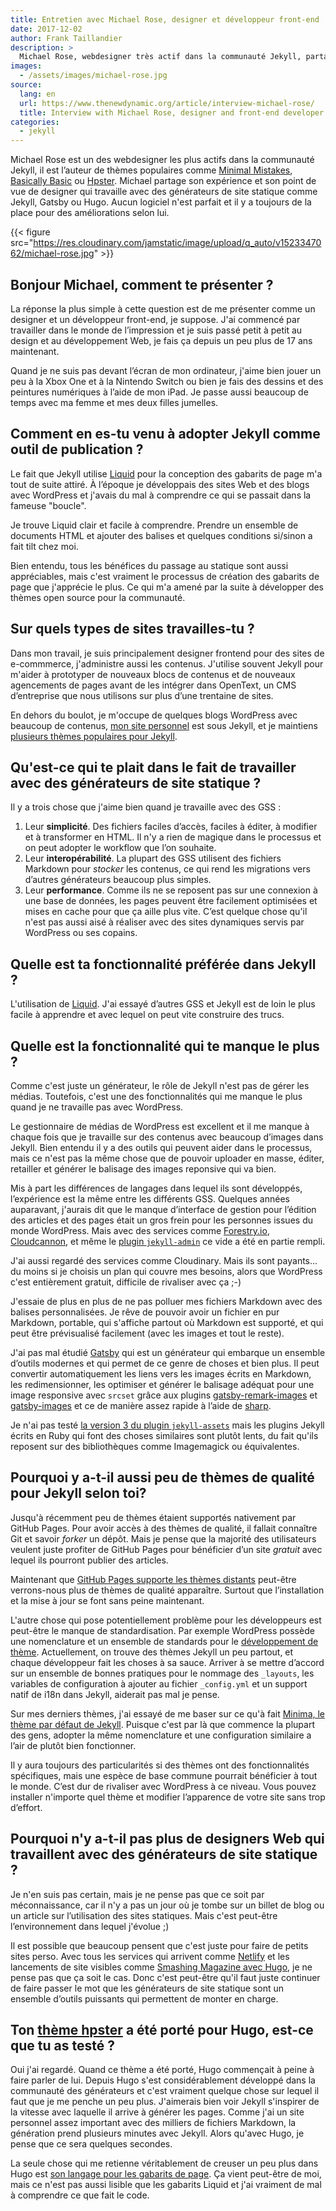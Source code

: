 ```yaml
---
title: Entretien avec Michael Rose, designer et développeur front-end
date: 2017-12-02
author: Frank Taillandier
description: >
  Michael Rose, webdesigner très actif dans la communauté Jekyll, partage son retour d’expérience sur les générateurs de site statique
images:
  - /assets/images/michael-rose.jpg
source:
  lang: en
  url: https://www.thenewdynamic.org/article/interview-michael-rose/
  title: Interview with Michael Rose, designer and front-end developer
categories:
  - jekyll
---
```


Michael Rose est un des webdesigner les plus actifs dans la communauté Jekyll,
il est l’auteur de thèmes populaires comme
[Minimal Mistakes](https://mmistakes.github.io/minimal-mistakes/),
[Basically Basic](https://mmistakes.github.io/jekyll-theme-basically-basic/) ou
[Hpster](https://mmistakes.github.io/hpstr-jekyll-theme/). Michael partage son
expérience et son point de vue de designer qui travaille avec des générateurs de
site statique comme Jekyll, Gatsby ou Hugo. Aucun logiciel n'est parfait et il y
a toujours de la place pour des améliorations selon lui.

{{< figure src="https://res.cloudinary.com/jamstatic/image/upload/q_auto/v1523347062/michael-rose.jpg" >}}

## Bonjour Michael, comment te présenter ?

La réponse la plus simple à cette question est de me présenter comme un designer
et un développeur front-end, je suppose. J'ai commencé par travailler dans le
monde de l’impression et je suis passé petit à petit au design et au
développement Web, je fais ça depuis un peu plus de 17 ans maintenant.

Quand je ne suis pas devant l’écran de mon ordinateur, j'aime bien jouer un peu
à la Xbox One et à la Nintendo Switch ou bien je fais des dessins et des
peintures numériques à l’aide de mon iPad. Je passe aussi beaucoup de temps avec
ma femme et mes deux filles jumelles.

## Comment en es-tu venu à adopter Jekyll comme outil de publication ?

Le fait que Jekyll utilise [Liquid](https://shopify.github.io/liquid/) pour la
conception des gabarits de page m'a tout de suite attiré. À l’époque je
développais des sites Web et des blogs avec WordPress et j'avais du mal à
comprendre ce qui se passait dans la fameuse "boucle".

Je trouve Liquid clair et facile à comprendre. Prendre un ensemble de documents
HTML et ajouter des balises et quelques conditions si/sinon a fait tilt chez
moi.

Bien entendu, tous les bénéfices du passage au statique sont aussi appréciables,
mais c'est vraiment le processus de création des gabarits de page que j'apprécie
le plus. Ce qui m'a amené par la suite à développer des thèmes open source pour
la communauté.

## Sur quels types de sites travailles-tu ?

Dans mon travail, je suis principalement designer frontend pour des sites de
e-commmerce, j'administre aussi les contenus. J'utilise souvent Jekyll pour
m'aider à prototyper de nouveaux blocs de contenus et de nouveaux agencements de
pages avant de les intégrer dans OpenText, un CMS d’entreprise que nous
utilisons sur plus d’une trentaine de sites.

En dehors du boulot, je m'occupe de quelques blogs WordPress avec beaucoup de
contenus, [mon site personnel](https://mademistakes.com/) est sous Jekyll, et je
maintiens
[plusieurs thèmes populaires pour Jekyll](https://mademistakes.com/work/jekyll-themes/).

## Qu'est-ce qui te plait dans le fait de travailler avec des générateurs de site statique ?

Il y a trois chose que j'aime bien quand je travaille avec des
<abbr aria-label="Générateur de Site Statique">GSS</abbr> :

1.  Leur **simplicité**. Des fichiers faciles d’accès, faciles à éditer, à
    modifier et à transformer en HTML. Il n'y a rien de magique dans le
    processus et on peut adopter le workflow que l’on souhaite.
2.  Leur **interopérabilité**. La plupart des
    <abbr aria-label="Générateur de Site Statique">GSS</abbr> utilisent des
    fichiers Markdown pour _stocker_ les contenus, ce qui rend les migrations
    vers d’autres générateurs beaucoup plus simples.
3.  Leur **performance**. Comme ils ne se reposent pas sur une connexion à une
    base de données, les pages peuvent être facilement optimisées et mises en
    cache pour que ça aille plus vite. C’est quelque chose qu'il n'est pas aussi
    aisé à réaliser avec des sites dynamiques servis par WordPress ou ses
    copains.

## Quelle est ta fonctionnalité préférée dans Jekyll ?

L'utilisation de [Liquid](https://shopify.github.io/liquid/). J'ai essayé
d’autres <abbr aria-label="Générateur de Site Statique">GSS</abbr> et Jekyll est
de loin le plus facile à apprendre et avec lequel on peut vite construire des
trucs.

## Quelle est la fonctionnalité qui te manque le plus ?

Comme c'est juste un générateur, le rôle de Jekyll n'est pas de gérer les
médias. Toutefois, c'est une des fonctionnalités qui me manque le plus quand je
ne travaille pas avec WordPress.

Le gestionnaire de médias de WordPress est excellent et il me manque à chaque
fois que je travaille sur des contenus avec beaucoup d’images dans Jekyll. Bien
entendu il y a des outils qui peuvent aider dans le processus, mais ce n'est pas
la même chose que de pouvoir uploader en masse, éditer, retailler et générer le
balisage des images reponsive qui va bien.

Mis à part les différences de langages dans lequel ils sont développés,
l’expérience est la même entre les différents
<abbr aria-label="Générateur de Site Statique">GSS</abbr>. Quelques années
auparavant, j'aurais dit que le manque d’interface de gestion pour l’édition des
articles et des pages était un gros frein pour les personnes issues du monde
WordPress. Mais avec des services comme [Forestry.io](https://forestry.io),
[Cloudcannon](https://cloudcannon.com), et même le
[plugin `jekyll-admin`](https://github.com/jekyll/jekyll-admin/) ce vide a été
en partie rempli.

J'ai aussi regardé des services comme Cloudinary. Mais ils sont payants… du
moins si je choisis un plan qui couvre mes besoins, alors que WordPress c'est
entièrement gratuit, difficile de rivaliser avec ça ;-)

J'essaie de plus en plus de ne pas polluer mes fichiers Markdown avec des
balises personnalisées. Je rêve de pouvoir avoir un fichier en pur Markdown,
portable, qui s'affiche partout où Markdown est supporté, et qui peut être
prévisualisé facilement (avec les images et tout le reste).

J'ai pas mal étudié [Gatsby](https://www.gatsbyjs.org/) qui est un générateur
qui embarque un ensemble d’outils modernes et qui permet de ce genre de choses
et bien plus. Il peut convertir automatiquement les liens vers les images écrits
en Markdown, les redimensionner, les optimiser et générer le balisage adéquat
pour une image responsive avec `srcset` grâce aux plugins
[gatsby-remark-images](https://www.gatsbyjs.org/packages/gatsby-remark-images/)
et [gatsby-images](https://www.gatsbyjs.org/packages/gatsby-image/) et ce de
manière assez rapide à l’aide de [sharp](https://github.com/lovell/sharp).

Je n'ai pas testé
[la version 3 du plugin `jekyll-assets`](https://envygeeks.io/2017/11/21/jekyll-assets-3-released)
mais les plugins Jekyll écrits en Ruby qui font des choses similaires sont
plutôt lents, du fait qu'ils reposent sur des bibliothèques comme Imagemagick ou
équivalentes.

## Pourquoi y a-t-il aussi peu de thèmes de qualité pour Jekyll selon toi?

Jusqu'à récemment peu de thèmes étaient supportés nativement par GitHub Pages.
Pour avoir accès à des thèmes de qualité, il fallait connaître Git et savoir
_forker_ un dépôt. Mais je pense que la majorité des utilisateurs veulent juste
profiter de GitHub Pages pour bénéficier d’un site _gratuit_ avec lequel ils
pourront publier des articles.

Maintenant que
[GitHub Pages supporte les thèmes distants](https://github.com/blog/2464-use-any-theme-with-github-pages)
peut-être verrons-nous plus de thèmes de qualité apparaître. Surtout que
l’installation et la mise à jour se font sans peine maintenant.

L'autre chose qui pose potentiellement problème pour les développeurs est
peut-être le manque de standardisation. Par exemple WordPress possède une
nomenclature et un ensemble de standards pour le
[développement de thème](https://codex.wordpress.org/Theme_Development).
Actuellement, on trouve des thèmes Jekyll un peu partout, et chaque développeur
fait les choses à sa sauce. Arriver à se mettre d’accord sur un ensemble de
bonnes pratiques pour le nommage des `_layouts`, les variables de configuration
à ajouter au fichier `_config.yml` et un support natif de i18n dans Jekyll,
aiderait pas mal je pense.

Sur mes derniers thèmes, j'ai essayé de me baser sur ce qu'à fait
[Minima, le thème par défaut de Jekyll](https://github.com/jekyll/minima/).
Puisque c'est par là que commence la plupart des gens, adopter la même
nomenclature et une configuration similaire a l’air de plutôt bien fonctionner.

Il y aura toujours des particularités si des thèmes ont des fonctionnalités
spécifiques, mais une espèce de base commune pourrait bénéficier à tout le
monde. C’est dur de rivaliser avec WordPress à ce niveau. Vous pouvez installer
n'importe quel thème et modifier l’apparence de votre site sans trop d’effort.

## Pourquoi n'y a-t-il pas plus de designers Web qui travaillent avec des générateurs de site statique ?

Je n'en suis pas certain, mais je ne pense pas que ce soit par méconnaissance,
car il n'y a pas un jour où je tombe sur un billet de blog ou un article sur
l’utilisation des sites statiques. Mais c'est peut-être l’environnement dans
lequel j'évolue ;)

Il est possible que beaucoup pensent que c'est juste pour faire de petits sites
perso. Avec tous les services qui arrivent comme [Netlify](https://netlify.com)
et les lancements de site visibles comme
[Smashing Magazine avec Hugo](/2017/03/17/smashing-mag-va-dix-fois-plus-vite/),
je ne pense pas que ça soit le cas. Donc c'est peut-être qu'il faut juste
continuer de faire passer le mot que les générateurs de site statique sont un
ensemble d’outils puissants qui permettent de monter en charge.

## Ton [thème hpster](https://dldx.github.io/hpstr-hugo-theme/) a été porté pour Hugo, est-ce que tu as testé ?

Oui j'ai regardé. Quand ce thème a été porté, Hugo commençait à peine à faire
parler de lui. Depuis Hugo s'est considérablement développé dans la communauté
des générateurs et c'est vraiment quelque chose sur lequel il faut que je me
penche un peu plus. J'aimerais bien voir Jekyll s'inspirer de la vitesse avec
laquelle il arrive à générer les pages. Comme j'ai un site personnel assez
important avec des milliers de fichiers Markdown, la génération prend plusieurs
minutes avec Jekyll. Alors qu'avec Hugo, je pense que ce sera quelques secondes.

La seule chose qui me retienne véritablement de creuser un peu plus dans Hugo
est [son langage pour les gabarits de page](https://gohugo.io/templates/). Ça
vient peut-être de moi, mais ce n'est pas aussi lisible que les gabarits Liquid
et j'ai vraiment de mal à comprendre ce que fait le code.
